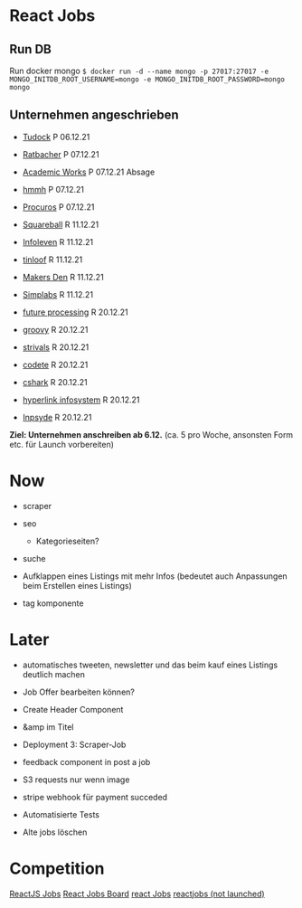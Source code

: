 # React Jobs

## Run DB

Run docker mongo
`$ docker run -d --name mongo -p 27017:27017 -e MONGO_INITDB_ROOT_USERNAME=mongo -e MONGO_INITDB_ROOT_PASSWORD=mongo mongo`

## Unternehmen angeschrieben

- [Tudock](https://www.tudock.de/) P 06.12.21
- [Ratbacher](https://www.ratbacher.de/) P 07.12.21
- [Academic Works](https://www.academicwork.de/) P 07.12.21 Absage
- [hmmh](https://www.hmmh.de/) P 07.12.21
- [Procuros](https://procuros.io/) P 07.12.21

- [Squareball](https://squareball.co/) R 11.12.21
- [Infoleven](https://infoleven.com/) R 11.12.21
- [tinloof](https://tinloof.com/) R 11.12.21
- [Makers Den](https://makersden.io/) R 11.12.21
- [Simplabs](https://simplabs.com/) R 11.12.21

- [future processing](https://www.future-processing.com/) R 20.12.21
- [groovy](groovyweb.co) R 20.12.21
- [strivals](https://www.strivals.com/) R 20.12.21
- [codete](https://codete.com/) R 20.12.21
- [cshark](https://cshark.com/) R 20.12.21
- [hyperlink infosystem](https://www.hyperlinkinfosystem.com/) R 20.12.21
- [Inpsyde](https://inpsyde.com/) R 20.12.21

**Ziel: Unternehmen anschreiben ab 6.12.** (ca. 5 pro Woche, ansonsten Form etc. für Launch vorbereiten)

# Now
- scraper
- seo
  - Kategorieseiten?
- suche
- Aufklappen eines Listings mit mehr Infos (bedeutet auch Anpassungen beim Erstellen eines Listings)

- tag komponente

# Later
- automatisches tweeten, newsletter und das beim kauf eines Listings deutlich machen
- Job Offer bearbeiten können?

- Create Header Component
- &amp im Titel
- Deployment 3: Scraper-Job
- feedback component in post a job
- S3 requests nur wenn image
- stripe webhook für payment succeded
- Automatisierte Tests
- Alte jobs löschen

# Competition

[ReactJS Jobs](https://reactjsjob.com/)
[React Jobs Board](https://reactjobsboard.com/)
[react Jobs](https://www.react-jobs.com/)
[reactjobs (not launched)](https://reactjobs.io/)
